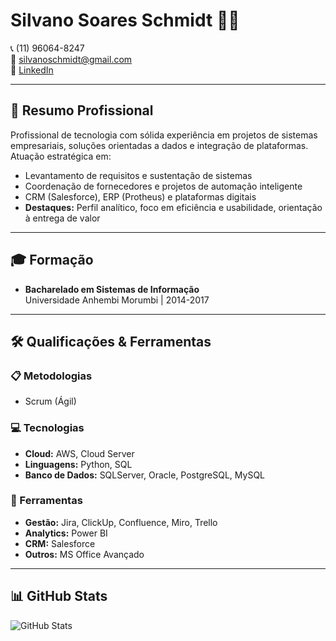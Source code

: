 # Silvano Soares Schmidt 👨‍💻

📞 (11) 96064-8247  
📧 silvanoschmidt@gmail.com  
🔗 [LinkedIn](https://www.linkedin.com/in/silvano-soares-schmidt-31292646/)  

---

## 🚀 Resumo Profissional  
Profissional de tecnologia com sólida experiência em projetos de sistemas empresariais, soluções orientadas a dados e integração de plataformas. Atuação estratégica em:  
- Levantamento de requisitos e sustentação de sistemas  
- Coordenação de fornecedores e projetos de automação inteligente  
- CRM (Salesforce), ERP (Protheus) e plataformas digitais  
- **Destaques:** Perfil analítico, foco em eficiência e usabilidade, orientação à entrega de valor  

---

## 🎓 Formação  
- **Bacharelado em Sistemas de Informação**  
  Universidade Anhembi Morumbi | 2014-2017  

---

## 🛠️ Qualificações & Ferramentas  
### 📋 Metodologias  
- Scrum (Ágil)  

### 💻 Tecnologias  
- **Cloud:** AWS, Cloud Server  
- **Linguagens:** Python, SQL  
- **Banco de Dados:** SQLServer, Oracle, PostgreSQL, MySQL  

### 🧰 Ferramentas  
- **Gestão:** Jira, ClickUp, Confluence, Miro, Trello  
- **Analytics:** Power BI  
- **CRM:** Salesforce  
- **Outros:** MS Office Avançado  

---

## 📊 GitHub Stats    
![GitHub Stats](https://github-readme-stats.vercel.app/api?username=silvanoschmidt&show_icons=true&theme=dracula)  
